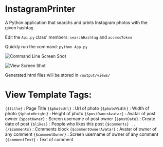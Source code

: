 InstagramPrinter
================

A Python application that searchs and prints Instagram photos with the given hashtag.

Edit the <code>Api.py</code> class' members: <code>searchHashtag</code> and <code>accessToken</code>

Quickly run the command: <code>python App.py</code>

![Command Line Screen Shot](https://raw.github.com/saidozcan/InstagramPrinter/master/screenshots/terminal.png)

![View Screen Shot](https://raw.github.com/saidozcan/InstagramPrinter/master/screenshots/view.png)

Generated html files will be stored in <code>/output/views/</code>

View Template Tags:
================

<code>{$title}</code>                    : Page Title
<code>{$photoUrl}</code>                 : Url of photo
<code>{$photoWidth}</code>               : Width of photo
<code>{$photoHeight}</code>              : Height of photo
<code>{$postOwnerAvatar}</code>          : Avatar of post owner
<code>{$postOwner}</code>                : Screen username of post owner
<code>{$postDate}</code>                 : Create date of post
<code>{$likes}</code>                    : People who likes this post
<code>{$comments} .. {/$comments}</code> : Comments block
<code>{$commentOwnerAvatar}</code>       : Avatar of owner of any comment
<code>{$commentOwner}</code>             : Screen username of owner of any comment
<code>{$commentText}</code>              : Text of comment
